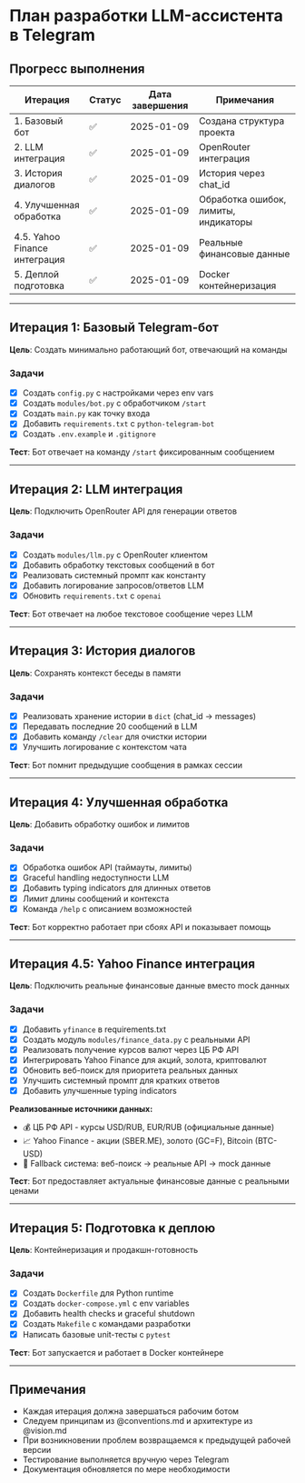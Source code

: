 # План разработки LLM-ассистента в Telegram

## Прогресс выполнения

| Итерация | Статус | Дата завершения | Примечания |
|----------|--------|----------------|------------|
| 1. Базовый бот | ✅ | 2025-01-09 | Создана структура проекта |
| 2. LLM интеграция | ✅ | 2025-01-09 | OpenRouter интеграция |
| 3. История диалогов | ✅ | 2025-01-09 | История через chat_id |
| 4. Улучшенная обработка | ✅ | 2025-01-09 | Обработка ошибок, лимиты, индикаторы |
| 4.5. Yahoo Finance интеграция | ✅ | 2025-01-09 | Реальные финансовые данные |
| 5. Деплой подготовка | ✅ | 2025-01-09 | Docker контейнеризация |

---

## Итерация 1: Базовый Telegram-бот

**Цель**: Создать минимально работающий бот, отвечающий на команды

### Задачи
- [x] Создать `config.py` с настройками через env vars
- [x] Создать `modules/bot.py` с обработчиком `/start`
- [x] Создать `main.py` как точку входа
- [x] Добавить `requirements.txt` с `python-telegram-bot`
- [x] Создать `.env.example` и `.gitignore`

**Тест**: Бот отвечает на команду `/start` фиксированным сообщением

---

## Итерация 2: LLM интеграция

**Цель**: Подключить OpenRouter API для генерации ответов

### Задачи
- [x] Создать `modules/llm.py` с OpenRouter клиентом
- [x] Добавить обработку текстовых сообщений в бот
- [x] Реализовать системный промпт как константу
- [x] Добавить логирование запросов/ответов LLM
- [x] Обновить `requirements.txt` с `openai`

**Тест**: Бот отвечает на любое текстовое сообщение через LLM

---

## Итерация 3: История диалогов

**Цель**: Сохранять контекст беседы в памяти

### Задачи
- [x] Реализовать хранение истории в `dict` (chat_id → messages)
- [x] Передавать последние 20 сообщений в LLM
- [x] Добавить команду `/clear` для очистки истории
- [x] Улучшить логирование с контекстом чата

**Тест**: Бот помнит предыдущие сообщения в рамках сессии

---

## Итерация 4: Улучшенная обработка

**Цель**: Добавить обработку ошибок и лимитов

### Задачи
- [x] Обработка ошибок API (таймауты, лимиты)
- [x] Graceful handling недоступности LLM
- [x] Добавить typing indicators для длинных ответов
- [x] Лимит длины сообщений и контекста
- [x] Команда `/help` с описанием возможностей

**Тест**: Бот корректно работает при сбоях API и показывает помощь

---

## Итерация 4.5: Yahoo Finance интеграция

**Цель**: Подключить реальные финансовые данные вместо mock данных

### Задачи
- [x] Добавить `yfinance` в requirements.txt
- [x] Создать модуль `modules/finance_data.py` с реальными API
- [x] Реализовать получение курсов валют через ЦБ РФ API
- [x] Интегрировать Yahoo Finance для акций, золота, криптовалют
- [x] Обновить веб-поиск для приоритета реальных данных
- [x] Улучшить системный промпт для кратких ответов
- [x] Добавить улучшенные typing indicators

**Реализованные источники данных:**
- 💰 ЦБ РФ API - курсы USD/RUB, EUR/RUB (официальные данные)
- 📈 Yahoo Finance - акции (SBER.ME), золото (GC=F), Bitcoin (BTC-USD)
- 🔄 Fallback система: веб-поиск → реальные API → mock данные

**Тест**: Бот предоставляет актуальные финансовые данные с реальными ценами

---

## Итерация 5: Подготовка к деплою

**Цель**: Контейнеризация и продакшн-готовность

### Задачи
- [x] Создать `Dockerfile` для Python runtime
- [x] Создать `docker-compose.yml` с env variables
- [x] Добавить health checks и graceful shutdown
- [x] Создать `Makefile` с командами разработки
- [x] Написать базовые unit-тесты с `pytest`

**Тест**: Бот запускается и работает в Docker контейнере

---

## Примечания

- Каждая итерация должна завершаться рабочим ботом
- Следуем принципам из @conventions.md и архитектуре из @vision.md
- При возникновении проблем возвращаемся к предыдущей рабочей версии
- Тестирование выполняется вручную через Telegram
- Документация обновляется по мере необходимости
